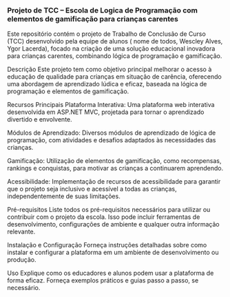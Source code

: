 
### Projeto de TCC – Escola de Logica de Programação com elementos de gamificação para crianças carentes

Este repositório contém o projeto de Trabalho de Conclusão de Curso (TCC) desenvolvido pela equipe de alunos (  nome de todos, Wescley Alves, Ygor Lacerda), focado na criação de uma solução educacional inovadora para crianças carentes, combinando lógica de programação e gamificação.

Descrição
Este projeto tem como objetivo principal melhorar o acesso à educação de qualidade para crianças em situação de carência, oferecendo uma abordagem de aprendizado lúdica e eficaz, baseada na lógica de programação e elementos de gamificação.

Recursos Principais
Plataforma Interativa: Uma plataforma web interativa desenvolvida em ASP.NET MVC, projetada para tornar o aprendizado divertido e envolvente.

Módulos de Aprendizado: Diversos módulos de aprendizado de lógica de programação, com atividades e desafios adaptados às necessidades das crianças.

Gamificação: Utilização de elementos de gamificação, como recompensas, rankings e conquistas, para motivar as crianças a continuarem aprendendo.

Acessibilidade: Implementação de recursos de acessibilidade para garantir que o projeto seja inclusivo e acessível a todas as crianças, independentemente de suas limitações.

Pré-requisitos
Liste todos os pré-requisitos necessários para utilizar ou contribuir com o projeto da escola. Isso pode incluir ferramentas de desenvolvimento, configurações de ambiente e qualquer outra informação relevante.

Instalação e Configuração
Forneça instruções detalhadas sobre como instalar e configurar a plataforma em um ambiente de desenvolvimento ou produção.

Uso
Explique como os educadores e alunos podem usar a plataforma de forma eficaz. Forneça exemplos práticos e guias passo a passo, se necessário.
